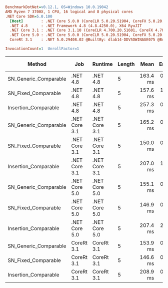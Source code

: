 ``` ini

BenchmarkDotNet=v0.12.1, OS=Windows 10.0.19042
AMD Ryzen 7 3700X, 1 CPU, 16 logical and 8 physical cores
.NET Core SDK=5.0.100
  [Host]        : .NET Core 5.0.0 (CoreCLR 5.0.20.51904, CoreFX 5.0.20.51904), X64 RyuJIT
  .NET 4.8      : .NET Framework 4.8 (4.8.4250.0), X64 RyuJIT
  .NET Core 3.1 : .NET Core 3.1.10 (CoreCLR 4.700.20.51601, CoreFX 4.700.20.51901), X64 RyuJIT
  .NET Core 5.0 : .NET Core 5.0.0 (CoreCLR 5.0.20.51904, CoreFX 5.0.20.51904), X64 RyuJIT
  CoreRt 3.1    : .NET 5.0.29408.02 @BuiltBy: dlab14-DDVSOWINAGE075 @Branch: master @Commit: 4ce1c21ac0d4d1a3b7f7a548214966f69ac9f199, X64 AOT

InvocationCount=1  UnrollFactor=1  

```
|                Method |           Job |       Runtime | Length |     Mean |   Error |  StdDev | Gen 0 | Gen 1 | Gen 2 | Allocated |
|---------------------- |-------------- |-------------- |------- |---------:|--------:|--------:|------:|------:|------:|----------:|
| SN_Generic_Comparable |      .NET 4.8 |      .NET 4.8 |      5 | 163.4 ms | 0.80 ms | 0.75 ms |     - |     - |     - |         - |
|   SN_Fixed_Comparable |      .NET 4.8 |      .NET 4.8 |      5 | 157.6 ms | 1.81 ms | 1.51 ms |     - |     - |     - |         - |
|  Insertion_Comparable |      .NET 4.8 |      .NET 4.8 |      5 | 257.3 ms | 0.88 ms | 0.83 ms |     - |     - |     - |         - |
| SN_Generic_Comparable | .NET Core 3.1 | .NET Core 3.1 |      5 | 165.2 ms | 0.39 ms | 0.35 ms |     - |     - |     - |         - |
|   SN_Fixed_Comparable | .NET Core 3.1 | .NET Core 3.1 |      5 | 150.0 ms | 0.47 ms | 0.44 ms |     - |     - |     - |         - |
|  Insertion_Comparable | .NET Core 3.1 | .NET Core 3.1 |      5 | 207.0 ms | 1.15 ms | 0.90 ms |     - |     - |     - |    1336 B |
| SN_Generic_Comparable | .NET Core 5.0 | .NET Core 5.0 |      5 | 155.1 ms | 0.68 ms | 0.60 ms |     - |     - |     - |         - |
|   SN_Fixed_Comparable | .NET Core 5.0 | .NET Core 5.0 |      5 | 146.9 ms | 0.45 ms | 0.40 ms |     - |     - |     - |         - |
|  Insertion_Comparable | .NET Core 5.0 | .NET Core 5.0 |      5 | 207.4 ms | 2.65 ms | 2.48 ms |     - |     - |     - |         - |
| SN_Generic_Comparable |    CoreRt 3.1 |    CoreRt 3.1 |      5 | 153.9 ms | 0.38 ms | 0.32 ms |     - |     - |     - |         - |
|   SN_Fixed_Comparable |    CoreRt 3.1 |    CoreRt 3.1 |      5 | 146.6 ms | 0.73 ms | 0.68 ms |     - |     - |     - |         - |
|  Insertion_Comparable |    CoreRt 3.1 |    CoreRt 3.1 |      5 | 208.9 ms | 0.97 ms | 0.91 ms |     - |     - |     - |         - |
